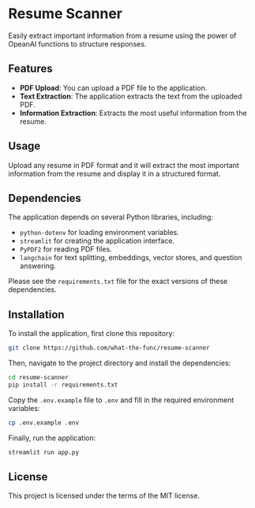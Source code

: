 # Resume Scanner

Easily extract important information from a resume using the power of OpeanAI functions to structure responses.

## Features

- **PDF Upload**: You can upload a PDF file to the application.
- **Text Extraction**: The application extracts the text from the uploaded PDF.
- **Information Extraction**: Extracts the most useful information from the resume.

## Usage

Upload any resume in PDF format and it will extract the most important information from the resume and display it in a structured format.

## Dependencies

The application depends on several Python libraries, including:

- `python-dotenv` for loading environment variables.
- `streamlit` for creating the application interface.
- `PyPDF2` for reading PDF files.
- `langchain` for text splitting, embeddings, vector stores, and question answering.

Please see the `requirements.txt` file for the exact versions of these dependencies.

## Installation

To install the application, first clone this repository:

```bash
git clone https://github.com/what-the-func/resume-scanner
```

Then, navigate to the project directory and install the dependencies:

```bash
cd resume-scanner
pip install -r requirements.txt
```

Copy the `.env.example` file to `.env` and fill in the required environment variables:

```bash
cp .env.example .env
```

Finally, run the application:

```bash
streamlit run app.py
```

## License

This project is licensed under the terms of the MIT license.
